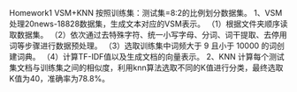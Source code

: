Homework1  VSM+KNN
按照训练集：测试集=8:2的比例划分数据集。
1、VSM
处理20news-18828数据集，生成文本对应的VSM表示。
（1）根据文件夹顺序读取数据集。
（2）依次通过去特殊字符、统一小写字母、分词、词干提取、去停用词等步骤进行数据预处理。
（3）选取训练集中词频大于 9 且小于 10000 的词创建词典。
（4）计算TF-IDF值以及生成文档的向量表示。
2、KNN
计算每个测试集文档与训练集之间的相似度，利用knn算法选取不同的K值进行分类，最终选取K值为40，准确率为78.8%。 
